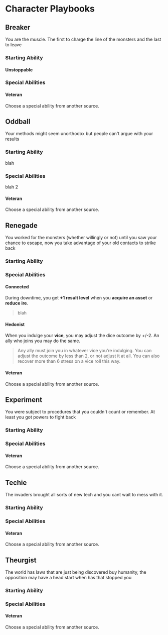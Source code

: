 # Character Playbooks

## Breaker

You are the muscle. The first to charge the line of the monsters and the last to leave

### Starting Ability

#### Unstoppable


### Special Abilities

#### Veteran

Choose a special ability from another source.

## Oddball

Your methods might seem unorthodox but people can't argue with your results

### Starting Ability

blah

### Special Abilities

blah 2

#### Veteran

Choose a special ability from another source.

## Renegade

You worked for the monsters (whether willingly or not) until you saw your chance to escape, now you take advantage of your old contacts to strike back

### Starting Ability

### Special Abilities

#### Connected

During downtime, you get **+1 result level** when you **acquire an asset** or **reduce ire**.

> blah

#### Hedonist

When you indulge your **vice**, you may adjust the dice outcome by +/-2. An ally who joins you may do the same.

> Any ally must join you in whatever vice you’re indulging. You can adjust the outcome by less than 2, or not adjust it at all. You can also recover more than 6 stress on a vice roll this way.

#### Veteran

Choose a special ability from another source.

## Experiment

You were subject to procedures that you couldn't count or remember. At least you got powers to fight back

### Starting Ability

### Special Abilities

#### Veteran

Choose a special ability from another source.

## Techie

The invaders brought all sorts of new tech and you cant wait to mess with it.

### Starting Ability

### Special Abilities

#### Veteran

Choose a special ability from another source.

## Theurgist

The world has laws that are just being discovered buy humanity, the opposition may have a head start when has that stopped you

### Starting Ability

### Special Abilities

#### Veteran

Choose a special ability from another source.
